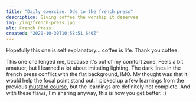 ```yaml
---
title: "Daily exercise: Ode to the french press"
description: Giving coffee the worship it deserves
img: /img/french-press.jpg
alt: French Press
created: "2020-10-30T10:58:51.640Z"
---
```


Hopefully this one is self explanatory... coffee is life. Thank you coffee.

This one challenged me, because it's out of my comfort zone. Feels a bit amatuer, but I learned a lot about imitating lighting. The dark lines in the french press conflict with the flat background, IMO. My thought was that it would help the focal point stand out. I picked up a few learnings from the previous [mustard course](/blog/mustard), but the learnings are definitely not complete. And with these flaws, I'm sharing anyway, this is how you get better. :)
